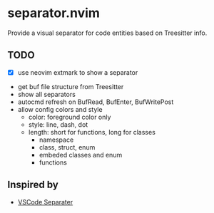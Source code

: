 # separator.nvim
 Provide a visual separator for code entities based on Treesitter info.

## TODO

* [x] use neovim extmark to show a separator
* get buf file structure from Treesitter
* show all separators
* autocmd refresh on BufRead, BufEnter, BufWritePost
* allow config colors and style
  * color: foreground color only
  * style: line, dash, dot
  * length: short for functions, long for classes
    * namespace
    * class, struct, enum
    * embeded classes and enum
    * functions

## Inspired by

* [VSCode Separater](https://marketplace.visualstudio.com/items?itemName=alefragnani.separators)


